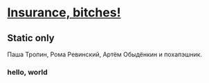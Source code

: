 # [Insurance, bitches!]()

## Static only

Паша Тропин, Рома Ревинский, Артём Обыдёнкин и похапэшник.

### hello, world